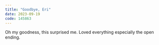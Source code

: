 ```yaml
---
title: "Goodbye, Eri"
date: 2023-09-19
code: 145863
---
```

Oh my goodness, this surprised me. Loved everything especially the open ending.